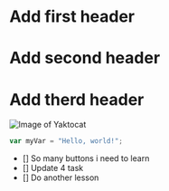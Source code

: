 # Add first header 
# Add second header
# Add therd header
![Image of Yaktocat](https://octodex.github.com/images/yaktocat.png)
``` javascript
var myVar = "Hello, world!";
```
- [] So many buttons i need to learn
- [] Update 4 task
- [] Do another lesson
